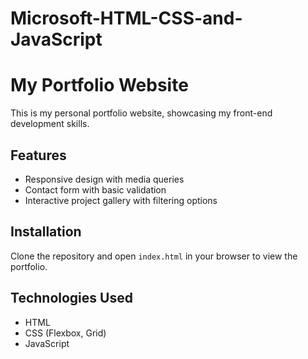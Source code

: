 # Microsoft-HTML-CSS-and-JavaScript

# My Portfolio Website
This is my personal portfolio website, showcasing my front-end development skills.

## Features
- Responsive design with media queries
- Contact form with basic validation
- Interactive project gallery with filtering options

## Installation
Clone the repository and open `index.html` in your browser to view the portfolio.

## Technologies Used
- HTML
- CSS (Flexbox, Grid)
- JavaScript
